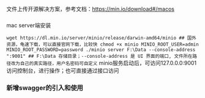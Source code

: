 文件上传开源解决方案，参考文档：https://min.io/download#/macos

###
mac server端安装 

`wget https://dl.min.io/server/minio/release/darwin-amd64/minio ## 国外资源，龟速下载，可以直接官网下载，比较快
chmod +x minio
MINIO_ROOT_USER=admin MINIO_ROOT_PASSWORD=password ./minio server F:\Data --console-address ":9001" ## F:\Data 存储目录；--console-address 是 UI 界面的端口,
文件所在路径改为自己的真实路径，用户名密码可自定义`
minio服务启动后，可访问127.0.0.0:9001访问控制台，进行操作；也可直接通过接口访问


### 新增swagger的引入和使用
